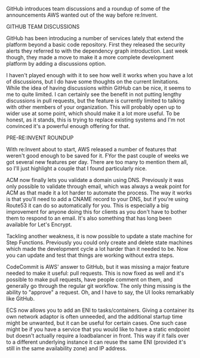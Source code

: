 GitHub introduces team discussions and a roundup of some of the announcements AWS wanted out of the way before re:Invent.



GITHUB TEAM DISCUSSIONS


GitHub has been introducing a number of services lately that extend the platform beyond a basic code repository. First they released the security alerts they referred to with the dependency graph introduction. Last week though, they made a move to make it a more complete development platform by adding a discussions option.

I haven't played enough with it to see how well it works when you have a lot of discussions, but I do have some thoughts on the current limitations. While the idea of having discussions within GitHub can be nice, it seems to me to quite limited. I can certainly see the benefit in not putting lengthy discussions in pull requests, but the feature is currently limited to talking with other members of your organization. This will probably open up to wider use at some point, which should make it a lot more useful. To be honest, as it stands, this is trying to replace existing systems and I'm not convinced it's a powerful enough offering for that.



PRE-RE:INVENT ROUNDUP


With re:Invent about to start, AWS released a number of features that weren't good enough to be saved for it. FYor the past couple of weeks we got several new features per day. There are too many to mention them all, so I'll just highlight a couple that I found particularly nice.

ACM now finally lets you validate a domain using DNS. Previously it was only possible to validate through email, which was always a weak point for ACM as that made it a lot harder to automate the process. The way it works is that you'll need to add a CNAME record to your DNS, but if you're using Route53 it can do so automatically for you. This is especially a big improvement for anyone doing this for clients as you don't have to bother them to respond to an email. It's also something that has long been available for Let's Encrypt.

Tackling another weakness, it is now possible to update a state machine for Step Functions. Previously you could only create and delete state machines which made the development cycle a lot harder than it needed to be. Now you can update and test that things are working without extra steps.

CodeCommit is AWS' answer to GitHub, but it was missing a major feature needed to make it useful: pull requests. This is now fixed as well and it's possible to make pull requests, have people comment on them, and generally go through the regular git workflow. The only thing missing is the ability to "approve" a request. Oh, and I have to say, the UI looks remarkably like GitHub.

ECS now allows you to add an ENI to tasks/containers. Giving a container its own network adaptor is often unneeded, and the additional startup time might be unwanted, but it can be useful for certain cases. One such case might be if you have a service that you would like to have a static endpoint but doesn't actually require a loadbalancer in front. This way if it fails over to a different underlying instance it can reuse the same ENI (provided it's still in the same availability zone) and IP address.
